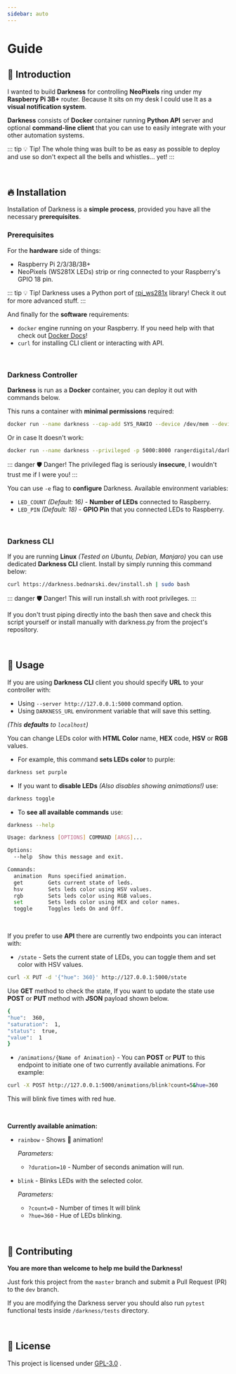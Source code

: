 ```yaml
---
sidebar: auto
---
```

# Guide

## 📑 Introduction
I wanted to build **Darkness** for controlling **NeoPixels** ring under my **Raspberry Pi 3B+** router. Because It sits on my desk I could use It as a **visual notification system**.

**Darkness** consists of **Docker** container running **Python API** server and optional **command-line client** that you can use to easily integrate with your other automation systems.

::: tip 💡 Tip!
The whole thing was built to be as easy as possible to deploy and use so don't expect all the bells and whistles... yet!
:::

<br>

## 🔥 Installation
Installation of Darkness is a **simple process**, provided you have all the necessary **prerequisites**.

### Prerequisites
For the **hardware** side of things:

- Raspberry Pi 2/3/3B/3B+
- NeoPixels (WS281X LEDs) strip or ring connected to your Raspberry's GPIO 18 pin.

::: tip 💡 Tip!
Darkness uses a Python port of [rpi_ws281x](https://github.com/jgarff/rpi_ws281x) library! Check it out for more advanced stuff.
:::

And finally for the **software** requirements:
- `docker` engine running on your Raspberry. If you need help with that check out [Docker Docs](https://docs.docker.com/get-started/)!
- `curl` for installing CLI client or interacting with API.

<br>

### Darkness Controller
**Darkness** is run as a **Docker** container, you can deploy it out with commands below.

This runs a container with **minimal permissions** required:

```bash
docker run --name darkness --cap-add SYS_RAWIO --device /dev/mem --device /dev/vcio -p 5000:8000 rangerdigital/darkness
```

Or in case It doesn't work:

```bash
docker run --name darkness --privileged -p 5000:8000 rangerdigital/darkness
```

::: danger 🛡 Danger!
The privileged flag is seriously **insecure**, I wouldn't trust me if I were you!
:::

You can use `-e` flag to **configure** Darkness. Available environment variables:

 - `LED_COUNT` *(Default: 16)* - **Number of LEDs** connected to Raspberry.
 - `LED_PIN` *(Default: 18)* - **GPIO Pin** that you connected LEDs to Raspberry.

<br>

### Darkness CLI
If you are running **Linux** *(Tested on Ubuntu, Debian, Manjaro)* you can use dedicated **Darkness CLI** client. Install by simply running this command below:

```bash
curl https://darkness.bednarski.dev/install.sh | sudo bash
```

::: danger 🛡 Danger!
This will run install.sh with root privileges.
:::

If you don't trust piping directly into the bash then save and check this script yourself or install manually with darkness.py from the project's repository.

<br>

## 🎉 Usage
If you are using **Darkness CLI** client you should specify **URL** to your controller with:

- Using `--server http://127.0.0.1:5000` command option.
- Using `DARKNESS_URL` environment variable that will save this setting.

*(This **defaults** to `localhost`)*

You can change LEDs color with **HTML Color** name, **HEX** code, **HSV** or **RGB** values.

- For example, this command **sets LEDs color** to purple:

```bash
darkness set purple
```

- If you want to **disable LEDs** *(Also disables showing animations!)* use:

```bash
darkness toggle
```

- To **see all available commands** use:

```bash
darkness --help

Usage: darkness [OPTIONS] COMMAND [ARGS]...

Options:
  --help  Show this message and exit.

Commands:
  animation  Runs specified animation.
  get        Gets current state of leds.
  hsv        Sets leds color using HSV values.
  rgb        Sets leds color using RGB values.
  set        Sets leds color using HEX and color names.
  toggle     Toggles leds On and Off.
```

<br>

If you prefer to use **API** there are currently two endpoints you can interact with:

- `/state` - Sets the current state of LEDs, you can toggle them and set color with HSV values.

```bash
curl -X PUT -d '{"hue": 360}' http://127.0.0.1:5000/state
```

Use **GET** method to check the state, If you want to update the state use **POST** or **PUT** method with **JSON** payload shown below.

```bash
{
"hue":  360,
"saturation":  1,
"status":  true,
"value":  1
}
```

- `/animations/{Name of Animation}` - You can **POST** or **PUT** to this endpoint to initiate one of two currently available animations. For example:

```bash
curl -X POST http://127.0.0.1:5000/animations/blink?count=5&hue=360
```
This will blink five times with red hue.

<br>

**Currently available animation:**
- `rainbow` - Shows 🌈 animation!

  *Parameters:*
  - `?duration=10` - Number of seconds animation will run.

- `blink` - Blinks LEDs with the selected color.

  *Parameters:*
  - `?count=0` - Number of times It will blink
  - `?hue=360` - Hue of LEDs blinking.

<br>

## 🚧 Contributing

**You are more than welcome to help me build the Darkness!**

Just fork this project from the `master` branch and submit a Pull Request (PR) to the `dev` branch.

If you are modifying the Darkness server you should also run `pytest` functional tests inside `/darkness/tests` directory.

<br>

## 📃 License
This project is licensed under [GPL-3.0](https://choosealicense.com/licenses/gpl-3.0/) .
